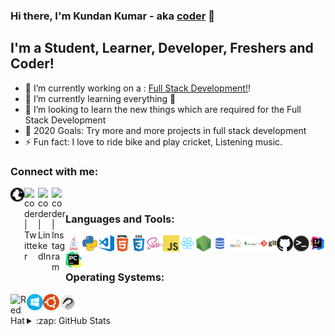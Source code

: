 ### Hi there, I'm Kundan Kumar - aka [coder][website] 👋

<!-- [![Website](https://img.shields.io/website?label=codeSTACKr.com&style=for-the-badge&url=https%3A%2F%2Fcodestackr.com)](https://codestackr.com)
[![Twitter Follow](https://img.shields.io/twitter/follow/codeSTACKr?color=1DA1F2&logo=twitter&style=for-the-badge)](https://twitter.com/intent/follow?original_referer=https%3A%2F%2Fgithub.com%2FcodeSTACKr&screen_name=codeSTACKr) -->

## I'm a Student, Learner, Developer, Freshers and Coder!

- 🔭 I’m currently working on a : [Full Stack Development!][faceprep]!
- 🌱 I’m currently learning everything 🤣
- 👯 I’m looking to learn the new things which are required for the Full Stack Development
- 🥅 2020 Goals: Try more and more projects in full stack development
- ⚡ Fun fact: I love to ride bike and play cricket, Listening music.

<!--

### Spotify Playing 🎧

[<img src="https://now-playing-codestackr.vercel.app/api/spotify-playing" alt="codeSTACKr Spotify Playing" width="350" />](https://open.spotify.com/user/swyqyimdc12jajde4vpwd2x1b) -->

### Connect with me:

[<img align="left" alt="coder" width="22px" src="https://raw.githubusercontent.com/iconic/open-iconic/master/svg/globe.svg" />][website]

<!-- [<img align="left" alt="codeSTACKr | YouTube" width="22px" src="https://cdn.jsdelivr.net/npm/simple-icons@v3/icons/youtube.svg" />][youtube] -->

[<img align="left" alt="coder | Twitter" width="22px" src="https://cdn.jsdelivr.net/npm/simple-icons@v3/icons/twitter.svg" />][twitter]
[<img align="left" alt="coder | LinkedIn" width="22px" src="https://cdn.jsdelivr.net/npm/simple-icons@v3/icons/linkedin.svg" />][linkedin]
[<img align="left" alt="coder | Instagram" width="22px" src="https://cdn.jsdelivr.net/npm/simple-icons@v3/icons/instagram.svg" />][instagram]

<br />

### Languages and Tools:

[<img align="left" alt="JAVA" width="26px" src="https://github.com/MaheshChavan1264/icons/blob/master/java.png" />][webdevplaylist]
[<img align="left" alt="Python" width="26px" src="https://github.com/MaheshChavan1264/icons/blob/master/python.jpg" />][webdevplaylist]

[<img align="left" alt="Visual Studio Code" width="26px" src="https://raw.githubusercontent.com/github/explore/80688e429a7d4ef2fca1e82350fe8e3517d3494d/topics/visual-studio-code/visual-studio-code.png" />][webdevplaylist]

[<img align="left" alt="HTML5" width="26px" src="https://raw.githubusercontent.com/github/explore/80688e429a7d4ef2fca1e82350fe8e3517d3494d/topics/html/html.png" />][webdevplaylist]

[<img align="left" alt="CSS3" width="26px" src="https://raw.githubusercontent.com/github/explore/80688e429a7d4ef2fca1e82350fe8e3517d3494d/topics/css/css.png" />][cssplaylist]

[<img align="left" alt="Sass" width="26px" src="https://raw.githubusercontent.com/github/explore/80688e429a7d4ef2fca1e82350fe8e3517d3494d/topics/sass/sass.png" />][cssplaylist]

[<img align="left" alt="JavaScript" width="26px" src="https://raw.githubusercontent.com/github/explore/80688e429a7d4ef2fca1e82350fe8e3517d3494d/topics/javascript/javascript.png" />][jsplaylist]

[<img align="left" alt="React" width="26px" src="https://raw.githubusercontent.com/github/explore/80688e429a7d4ef2fca1e82350fe8e3517d3494d/topics/react/react.png" />][reactplaylist]

[<img align="left" alt="Node.js" width="26px" src="https://raw.githubusercontent.com/github/explore/80688e429a7d4ef2fca1e82350fe8e3517d3494d/topics/nodejs/nodejs.png" />][webdevplaylist]

[<img align="left" alt="SQL" width="26px" src="https://raw.githubusercontent.com/github/explore/80688e429a7d4ef2fca1e82350fe8e3517d3494d/topics/sql/sql.png" />][webdevplaylist]

[<img align="left" alt="MySQL" width="26px" src="https://raw.githubusercontent.com/github/explore/80688e429a7d4ef2fca1e82350fe8e3517d3494d/topics/mysql/mysql.png" />][webdevplaylist]

[<img align="left" alt="MongoDB" width="26px" src="https://raw.githubusercontent.com/github/explore/80688e429a7d4ef2fca1e82350fe8e3517d3494d/topics/mongodb/mongodb.png" />][webdevplaylist]

[<img align="left" alt="Git" width="26px" src="https://raw.githubusercontent.com/github/explore/80688e429a7d4ef2fca1e82350fe8e3517d3494d/topics/git/git.png" />][webdevplaylist]

[<img align="left" alt="GitHub" width="26px" src="https://raw.githubusercontent.com/github/explore/78df643247d429f6cc873026c0622819ad797942/topics/github/github.png" />][webdevplaylist]

[<img align="left" alt="Terminal" width="26px" src="https://raw.githubusercontent.com/github/explore/80688e429a7d4ef2fca1e82350fe8e3517d3494d/topics/terminal/terminal.png" />][webdevplaylist]

[<img align="left" alt="IntellijIdea" width="26px" src="https://github.com/MaheshChavan1264/icons/blob/master/idea.png" />][webdevplaylist]
[<img align="left" alt="Pycharm" width="26px" src="https://github.com/MaheshChavan1264/icons/blob/master/pycharm.png" />][webdevplaylist]

<br />
<br />

### Operating Systems:

[<img align="left" alt="RedHat" width="26px" src="https://github.com/kundan9572/icons/blob/master/redhat.png" />][webdevplaylist]
[<img align="left" alt="Windows10" width="26px" src="https://github.com/MaheshChavan1264/icons/blob/master/10.png" />][webdevplaylist]
[<img align="left" alt="Ubuntu" width="26px" src="https://github.com/MaheshChavan1264/icons/blob/master/ubuntu.png" />][webdevplaylist]
[<img align="left" alt="Kali" width="26px" src="https://github.com/MaheshChavan1264/icons/blob/master/kali.png" />][webdevplaylist]

<br />

<!--
<details>
  <summary>:zap: Recent GitHub Activity</summary>
   -->
<!--START_SECTION:activity-->
<!-- 1. ❌ Closed PR [#14](https://github.com/kundan9572/kundan9572/pull/14) in [codeSTACKr/codeSTACKr](https://github.com/kundan9572/codeSTACKr)
2. 🗣 Commented on [#14](https://github.com/kundan9572/codeSTACKr/issues/14) in [codeSTACKr/codeSTACKr](https://github.com/codeSTACKr/codeSTACKr)
3. ❌ Closed PR [#7](https://github.com/kundan9572/codeSTACKr/pull/7) in [codeSTACKr/codeSTACKr](https://github.com/codeSTACKr/codeSTACKr)
4. 🎉 Merged PR [#6](https://github.com/kundan9572/codeSTACKr/pull/6) in [codeSTACKr/codeSTACKr](https://github.com/codeSTACKr/codeSTACKr)
5. 💪 Opened PR [#259](https://github.com/florinpop17/app-ideas/pull/259) in [florinpop17/app-ideas](https://github.com/florinpop17/app-ideas) -->
<!--END_SECTION:activity-->

<!-- </details> -->
<br />

<details>
  <summary>:zap: GitHub Stats</summary>

  <img align="left" alt="Kundan9572 GitHub Stats" src="https://github-readme-stats.codestackr.vercel.app/api?username=kundan9572&show_icons=true&hide_border=true" />

</details>

[website]: a
[faceprep]: https://www.faceprep.in/prograd/full-stack-developer/?source=Home
[twitter]: a
[instagram]: https://instagram.com/kundan
[linkedin]: https://www.linkedin.com/in/kundan-kumar-922654172
[webdevplaylist]: a
[jsplaylist]: a
[cssplaylist]: a
[reactplaylist]: a
